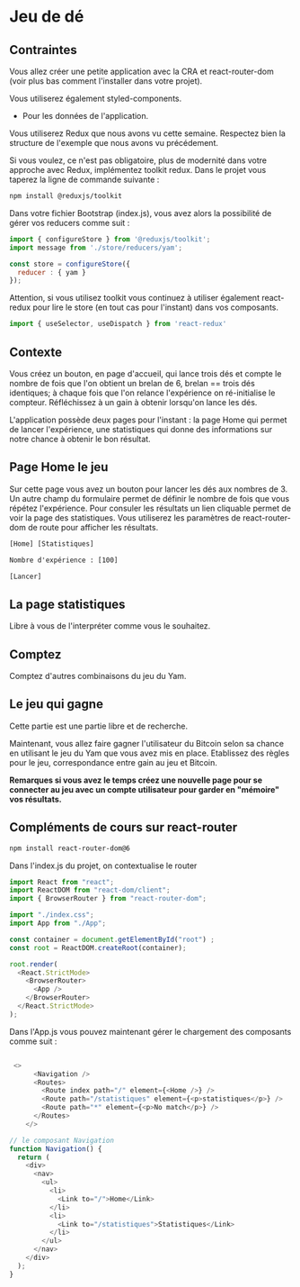 # Jeu de dé

## Contraintes

Vous allez créer une petite application avec la CRA et react-router-dom (voir plus bas comment l'installer dans votre projet). 

Vous utiliserez également styled-components.

- Pour les données de l'application.

Vous utiliserez Redux que nous avons vu cette semaine. Respectez bien la structure de l'exemple que nous avons vu précédement.

Si vous voulez, ce n'est pas obligatoire, plus de modernité dans votre approche avec Redux, implémentez toolkit redux. Dans le projet vous taperez la ligne de commande suivante :

```bash
npm install @reduxjs/toolkit
```

Dans votre fichier Bootstrap (index.js), vous avez alors la possibilité de gérer vos reducers comme suit :

```js
import { configureStore } from '@reduxjs/toolkit';
import message from './store/reducers/yam';

const store = configureStore({
  reducer : { yam }
});
```
Attention, si vous utilisez toolkit vous continuez à utiliser également react-redux pour lire le store (en tout cas pour l'instant) dans vos composants.

```js
import { useSelector, useDispatch } from 'react-redux'
```

## Contexte

Vous créez un bouton, en page d'accueil, qui lance trois dés et compte le nombre de fois que l'on obtient un brelan de 6, brelan == trois dés identiques; à chaque fois que l'on relance l'expérience on ré-initialise le compteur. Réfléchissez à un gain à obtenir lorsqu'on lance les dés.

L'application possède deux pages pour l'instant : la page Home qui permet de lancer l'expérience, une statistiques qui donne des informations sur notre chance à obtenir le bon résultat.

## Page Home le jeu

Sur cette page vous avez un bouton pour lancer les dés aux nombres de 3. Un autre champ du formulaire permet de définir le nombre de fois que vous répétez l'expérience. Pour consuler les résultats un lien cliquable permet de voir la page des statistiques. Vous utiliserez les paramètres de react-router-dom de route pour afficher les résultats.

```txt
[Home] [Statistiques]

Nombre d'expérience : [100]

[Lancer]
```

## La page statistiques

Libre à vous de l'interpréter comme vous le souhaitez.

## Comptez

Comptez d'autres combinaisons du jeu du Yam.

## Le jeu qui gagne

Cette partie est une partie libre et de recherche.

Maintenant, vous allez faire gagner l'utilisateur du Bitcoin selon sa chance en utilisant le jeu du Yam que vous avez mis en place. Etablissez des règles pour le jeu, correspondance entre gain au jeu et Bitcoin.

**Remarques si vous avez le temps créez une nouvelle page pour se connecter au jeu avec un compte utilisateur pour garder en "mémoire" vos résultats.**

## Compléments de cours sur react-router

```bash
npm install react-router-dom@6
```

Dans l'index.js du projet, on contextualise le router

```js
import React from "react";
import ReactDOM from "react-dom/client";
import { BrowserRouter } from "react-router-dom";

import "./index.css";
import App from "./App";

const container = document.getElementById("root") ;
const root = ReactDOM.createRoot(container);

root.render(
  <React.StrictMode>
    <BrowserRouter>
      <App />
    </BrowserRouter>
  </React.StrictMode>
);
```

Dans l'App.js vous pouvez maintenant gérer le chargement des composants comme suit :

```js

 <>
      <Navigation />
      <Routes>
        <Route index path="/" element={<Home />} />
        <Route path="/statistiques" element={<p>statistiques</p>} />
        <Route path="*" element={<p>No match</p>} />
      </Routes>
    </>

// le composant Navigation
function Navigation() {
  return (
    <div>
      <nav>
        <ul>
          <li>
            <Link to="/">Home</Link>
          </li>
          <li>
            <Link to="/statistiques">Statistiques</Link>
          </li>
        </ul>
      </nav>
    </div>
  );
}
```
